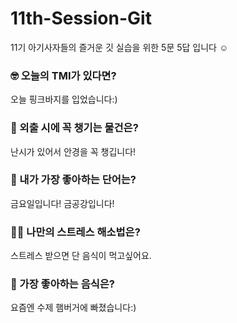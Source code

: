 # 11th-Session-Git

11기 아기사자들의 즐거운 깃 실습을 위한 5문 5답 입니다 ☺️

### 🤓 오늘의 TMI가 있다면?

오늘 핑크바지를 입었습니다:)

### 🎒 외출 시에 꼭 챙기는 물건은?

난시가 있어서 안경을 꼭 챙깁니다!

### 🤙 내가 가장 좋아하는 단어는?

금요일입니다! 금공강입니다!

### 🧘‍♀️ 나만의 스트레스 해소법은?

스트레스 받으면 단 음식이 먹고싶어요.

### 🍧 가장 좋아하는 음식은?

요즘엔 수제 햄버거에 빠졌습니다:)
